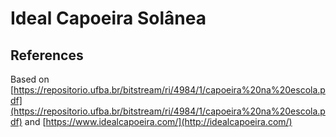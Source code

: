 # Ideal Capoeira Solânea



## References

Based on [https://repositorio.ufba.br/bitstream/ri/4984/1/capoeira%20na%20escola.pdf](https://repositorio.ufba.br/bitstream/ri/4984/1/capoeira%20na%20escola.pdf) and [https://www.idealcapoeira.com/](http://idealcapoeira.com/)
